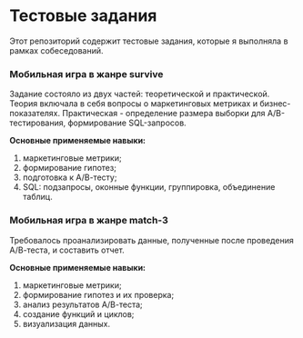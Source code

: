 # Тестовые задания

Этот репозиторий содержит тестовые задания, которые я выполняла в рамках собеседований.

### Мобильная игра в жанре survive

Задание состояло из двух частей: теоретической и практической. Теория включала в себя вопросы о маркетинговых метриках и бизнес-показателях. Практическая - определение размера выборки для А/В-тестирования, формирование SQL-запросов.

**Основные применяемые навыки:**

1. маркетинговые метрики;
2. формирование гипотез;
3. подготовка к А/В-тесту;
4. SQL: подзапросы, оконные функции, группировка, объединение таблиц.

### Мобильная игра в жанре match-3

Требовалось проанализировать данные, полученные после проведения А/В-теста, и составить отчет.

**Основные применяемые навыки:**

1. маркетинговые метрики;
2. формирование гипотез и их проверка;
3. анализ результатов А/В-теста;
4. создание функций и циклов;
5. визуализация данных.
